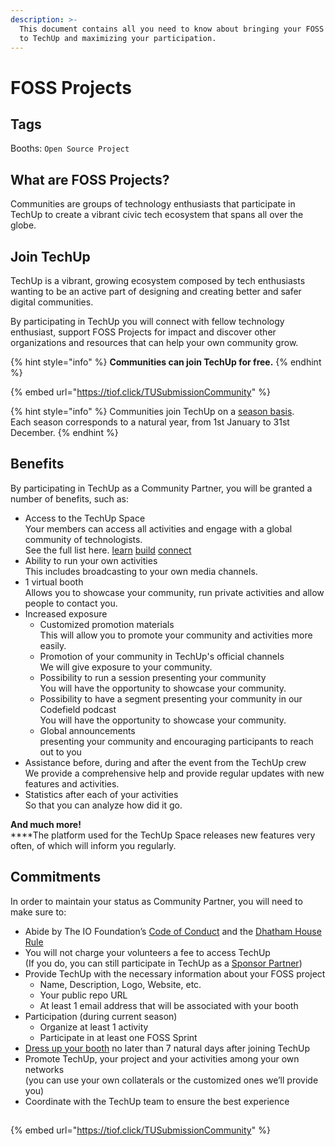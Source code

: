 ```yaml
---
description: >-
  This document contains all you need to know about bringing your FOSS Project
  to TechUp and maximizing your participation.
---
```


# FOSS Projects

## Tags

Booths: `Open Source Project`

## What are FOSS Projects?

Communities are groups of technology enthusiasts that participate in TechUp to create a vibrant civic tech ecosystem that spans all over the globe.

## Join TechUp

TechUp is a vibrant, growing ecosystem composed by tech enthusiasts wanting to be an active part of designing and creating better and safer digital communities.

By participating in TechUp you will connect with fellow technology enthusiast, support FOSS Projects for impact and discover other organizations and resources that can help your own community grow.

{% hint style="info" %}
**Communities can join TechUp for free.**
{% endhint %}

{% embed url="https://tiof.click/TUSubmissionCommunity" %}

{% hint style="info" %}
Communities join TechUp on a [season basis](../../about/seasons/).\
Each season corresponds to a natural year, from 1st January to 31st December.
{% endhint %}

## Benefits

By participating in TechUp as a Community Partner, you will be granted a number of benefits, such as:

* Access to the TechUp Space\
  Your members can access all activities and engage with a global community of technologists.\
  See the full list here. [learn](../../activities/learn/ "mention") [build](../../activities/build/ "mention") [connect](../../activities/connect/ "mention")
* Ability to run your own activities\
  This includes broadcasting to your own media channels.
* 1 virtual booth\
  Allows you to showcase your community, run private activities and allow people to contact you.
* Increased exposure
  * Customized promotion materials\
    This will allow you to promote your community and activities more easily.
  * Promotion of your community in TechUp's official channels\
    We will give exposure to your community.
  * Possibility to run a session presenting your community\
    You will have the opportunity to showcase your community.
  * Possibility to have a segment presenting your community in our Codefield podcast\
    You will have the opportunity to showcase your community.
  * Global announcements\
    presenting your community and encouraging participants to reach out to you
* Assistance before, during and after the event from the TechUp crew\
  We provide a comprehensive help and provide regular updates with new features and activities.
* Statistics after each of your activities\
  So that you can analyze how did it go.

**And much more!**\
****The platform used for the TechUp Space releases new features very often, of which will inform you regularly.

## Commitments

In order to maintain your status as Community Partner, you will need to make sure to:

* Abide by The IO Foundation’s [Code of Conduct](https://tiof.click/TIOFPolicyCoC) and the [Dhatham House Rule](broken-reference)
* You will not charge your volunteers a fee to access TechUp\
  (If you do, you can still participate in TechUp as a [Sponsor Partner](../sponsors/))
* Provide TechUp with the necessary information about your FOSS project
  * Name, Description, Logo, Website, etc.
  * Your public repo URL
  * At least 1 email address that will be associated with your booth
* Participation (during current season)
  * Organize at least 1 activity
  * Participate in at least one FOSS Sprint
* [Dress up your booth](https://help.airmeet.com/support/solutions/articles/82000443874-how-to-setup-booths-in-airmeet) no later than 7 natural days after joining TechUp
* Promote TechUp, your project and your activities among your own networks\
  (you can use your own collaterals or the customized ones we’ll provide you)
* Coordinate with the TechUp team to ensure the best experience

##

{% embed url="https://tiof.click/TUSubmissionCommunity" %}
